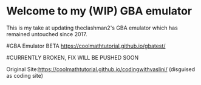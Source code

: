 # Welcome to my (WIP) GBA emulator

This is my take at updating theclashman2's GBA emulator which has remained untouched since 2017.

#GBA Emulator BETA 
https://coolmathtutorial.github.io/gbatest/

#CURRENTLY BROKEN, FIX WILL BE PUSHED SOON

Original Site:https://coolmathtutorial.github.io/codingwithvaslini/ (disguised as coding site)
